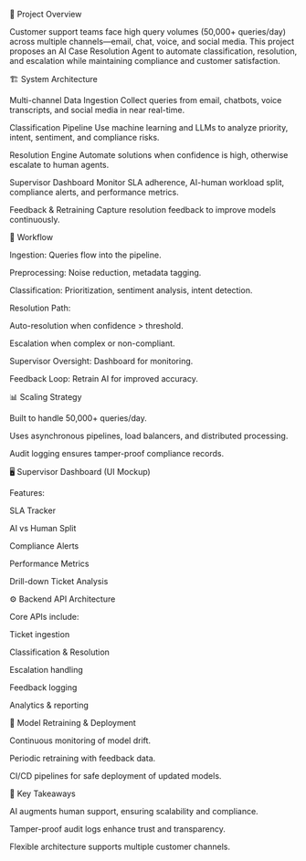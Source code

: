 📌 Project Overview

Customer support teams face high query volumes (50,000+ queries/day) across multiple channels—email, chat, voice, and social media. This project proposes an AI Case Resolution Agent to automate classification, resolution, and escalation while maintaining compliance and customer satisfaction.

🏗 System Architecture

Multi-channel Data Ingestion
Collect queries from email, chatbots, voice transcripts, and social media in near real-time.

Classification Pipeline
Use machine learning and LLMs to analyze priority, intent, sentiment, and compliance risks.

Resolution Engine
Automate solutions when confidence is high, otherwise escalate to human agents.

Supervisor Dashboard
Monitor SLA adherence, AI-human workload split, compliance alerts, and performance metrics.

Feedback & Retraining
Capture resolution feedback to improve models continuously.

🔄 Workflow

Ingestion: Queries flow into the pipeline.

Preprocessing: Noise reduction, metadata tagging.

Classification: Prioritization, sentiment analysis, intent detection.

Resolution Path:

Auto-resolution when confidence > threshold.

Escalation when complex or non-compliant.

Supervisor Oversight: Dashboard for monitoring.

Feedback Loop: Retrain AI for improved accuracy.

📊 Scaling Strategy

Built to handle 50,000+ queries/day.

Uses asynchronous pipelines, load balancers, and distributed processing.

Audit logging ensures tamper-proof compliance records.

🖥 Supervisor Dashboard (UI Mockup)

Features:

SLA Tracker

AI vs Human Split

Compliance Alerts

Performance Metrics

Drill-down Ticket Analysis

⚙ Backend API Architecture

Core APIs include:

Ticket ingestion

Classification & Resolution

Escalation handling

Feedback logging

Analytics & reporting

🚀 Model Retraining & Deployment

Continuous monitoring of model drift.

Periodic retraining with feedback data.

CI/CD pipelines for safe deployment of updated models.

📖 Key Takeaways

AI augments human support, ensuring scalability and compliance.

Tamper-proof audit logs enhance trust and transparency.

Flexible architecture supports multiple customer channels.
